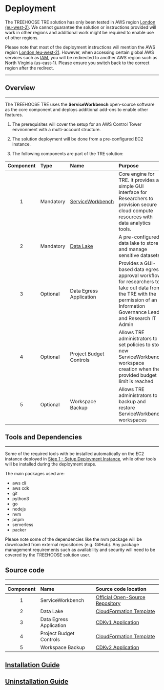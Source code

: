 # Deployment

The TREEHOOSE TRE solution has only been tested in AWS region [London (eu-west-2)](https://eu-west-2.console.aws.amazon.com/).
We cannot guarantee the solution or instructions provided will work in other regions and additional work might be required to enable use of other regions.

Please note that most of the deployment instructions will mention the AWS region [London (eu-west-2)](https://eu-west-2.console.aws.amazon.com/).
However, when accessing certain global AWS services such as [IAM](https://us-east-1.console.aws.amazon.com/iamv2/home?region=us-east-1#/home),
you will be redirected to another AWS region such as North Virginia (us-east-1).
Please ensure you switch back to the correct region after the redirect.

---

## Overview

---

The TREEHOOSE TRE uses the **ServiceWorkbench** open-source software as the core component and deploys additional add-ons to enable other features.

1) The prerequisites will cover the setup for an AWS Control Tower environment with a multi-account structure.

2) The solution deployment will be done from a pre-configured EC2 instance.

3) The following components are part of the TRE solution:

| Component | Type    | Name                     | Purpose                            |
|:---------:|:--------|:-------------------------|:-----------------------------------|
| 1         | Mandatory | [ServiceWorkbench](https://aws.amazon.com/government-education/research-and-technical-computing/service-workbench/)  | Core engine for TRE. It provides a simple GUI interface for Researchers to provision secure cloud compute resources with data analytics tools. |
| 2         | Mandatory | [Data Lake](https://aws.amazon.com/lake-formation) | A pre-configured data lake to store and manage sensitive datasets. |
| 3         | Optional  | Data Egress Application | Provides a GUI-based data egress approval workflow for researchers to take out data from the TRE with the permission of an Information Governance Lead and Research IT Admin |
| 4         | Optional  | Project Budget Controls | Allows TRE administrators to set policies to stop new ServiceWorkbench workspace creation when the provided budget limit is reached |
| 5         | Optional  | Workspace Backup | Allows TRE administrators to backup and restore ServiceWorkbench workspaces |

## Tools and Dependencies

---

Some of the required tools with be installed automatically on the EC2 instance deployed in [Step 1 - Setup Deployment Instance](./Step1-SetupDeploymentInstance.md),
while other tools will be installed during the deployment steps.

The main packages used are:

- aws cli
- aws cdk
- git
- python3
- go
- nodejs
- nvm
- pnpm
- serverless
- packer

Please note some of the dependencies like the nvm package will be downloaded from external repositories (e.g. GitHub).
Any package management requirements such as availability and security will need to be covered by the TREEHOOSE solution user.

## Source code

---

| Component |Name                     | Source code location  |
|:---------:|:------------------------|:-----------------------------------|
| 1         | ServiceWorkbench | [Official Open-Source Repository](https://github.com/awslabs/service-workbench-on-aws/releases/tag/v5.1.1) |
| 2         | Data Lake | [CloudFormation Template](../../src/data_lake/DataLake-Cfn.yaml) |
| 3         | Data Egress Application | [CDKv1 Application](./) |
| 4         | Project Budget Controls | [CloudFormation Template](../../src/components/ProjectBudgetControl-Cfn.yaml) |
| 5         | Workspace Backup | [CDKv2 Application](./) |

## [Installation Guide](./INSTALLATION.md)

## [Uninstallation Guide](./UNINSTALLATION.md)
